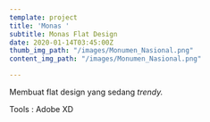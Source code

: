 ```yaml
---
template: project
title: 'Monas '
subtitle: Monas Flat Design
date: 2020-01-14T03:45:00Z
thumb_img_path: "/images/Monumen_Nasional.png"
content_img_path: "/images/Monumen_Nasional.png"

---
```

Membuat flat design yang sedang _trendy._

Tools : Adobe XD